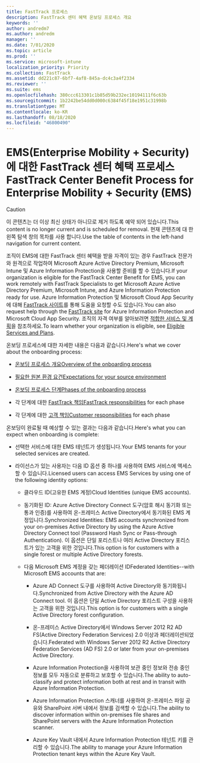 ```yaml
---
title: FastTrack 프로세스
description: FastTrack 센터 혜택 온보딩 프로세스 개요
keywords: ''
author: andredm7
ms.author: andredm
manager: ''
ms.date: 7/01/2020
ms.topic: article
ms.prod: ''
ms.service: microsoft-intune
localization_priority: Priority
ms.collection: FastTrack
ms.assetid: dd221c87-6bf7-4af8-845a-dc4c3a4f2334
ms.reviewer: ''
ms.suite: ems
ms.openlocfilehash: 380ccc613301c1b85d59b232ec10194111f6c63b
ms.sourcegitcommit: 1b2242be54dd0d000c6384f45f18e1951c31998b
ms.translationtype: MT
ms.contentlocale: ko-KR
ms.lasthandoff: 08/18/2020
ms.locfileid: "46800490"
---
```

# <a name="fasttrack-center-benefit-process-for-enterprise-mobility--security-ems"></a><span data-ttu-id="a833f-103">EMS(Enterprise Mobility + Security)에 대한 FastTrack 센터 혜택 프로세스</span><span class="sxs-lookup"><span data-stu-id="a833f-103">FastTrack Center Benefit Process for Enterprise Mobility + Security (EMS)</span></span>

> [!CAUTION]
> <span data-ttu-id="a833f-104">이 콘텐츠는 더 이상 최신 상태가 아니므로 제거 하도록 예약 되어 있습니다.</span><span class="sxs-lookup"><span data-stu-id="a833f-104">This content is no longer current and is scheduled for removal.</span></span> <span data-ttu-id="a833f-105">현재 콘텐츠에 대 한 왼쪽 탐색 창의 목차를 사용 합니다.</span><span class="sxs-lookup"><span data-stu-id="a833f-105">Use the table of contents in the left-hand navigation for current content.</span></span>

<span data-ttu-id="a833f-106">조직이 EMS에 대한 FastTrack 센터 혜택을 받을 자격이 있는 경우 FastTrack 전문가와 원격으로 작업하여 Microsoft Azure Active Directory Premium, Microsoft Intune 및 Azure Information Protection을 사용할 준비를 할 수 있습니다.</span><span class="sxs-lookup"><span data-stu-id="a833f-106">If your organization is eligible for the FastTrack Center Benefit for EMS, you can work remotely with FastTrack Specialists to get Microsoft Azure Active Directory Premium, Microsoft Intune, and Azure Information Protection ready for use.</span></span> <span data-ttu-id="a833f-107">Azure Information Protection 및 Microsoft Cloud App Security에 대해 [FastTrack 사이트](https://www.microsoft.com/fasttrack/microsoft-365/ems)를 통해 도움을 요청할 수도 있습니다.</span><span class="sxs-lookup"><span data-stu-id="a833f-107">You can also request help through the [FastTrack site](https://www.microsoft.com/fasttrack/microsoft-365/ems) for Azure Information Protection and Microsoft Cloud App Security.</span></span> <span data-ttu-id="a833f-108">조직의 자격 여부를 알아보려면 [적합한 서비스 및 계획](M365-eligible-services-and-plans.md)을 참조하세요.</span><span class="sxs-lookup"><span data-stu-id="a833f-108">To learn whether your organization is eligible, see [Eligible Services and Plans](M365-eligible-services-and-plans.md).</span></span>


<span data-ttu-id="a833f-109">온보딩 프로세스에 대한 자세한 내용은 다음과 같습니다.</span><span class="sxs-lookup"><span data-stu-id="a833f-109">Here's what we cover about the onboarding process:</span></span>

-   [<span data-ttu-id="a833f-110">온보딩 프로세스 개요</span><span class="sxs-lookup"><span data-stu-id="a833f-110">Overview of the onboarding process</span></span>](EMS-fasttrack-benefit-overview.md)

-   [<span data-ttu-id="a833f-111">필요한 원본 환경 요건</span><span class="sxs-lookup"><span data-stu-id="a833f-111">Expectations for your source environment</span></span>](EMS-source-environment-expectations.md)

-   [<span data-ttu-id="a833f-112">온보딩 프로세스 단계</span><span class="sxs-lookup"><span data-stu-id="a833f-112">Phases of the onboarding process</span></span>](EMS-onboarding-phases.md)

-   <span data-ttu-id="a833f-113">각 단계에 대한 [FastTrack 책임](EMS-fasttrack-responsibilities.md)</span><span class="sxs-lookup"><span data-stu-id="a833f-113">[FastTrack responsibilities](EMS-fasttrack-responsibilities.md) for each phase</span></span>

-   <span data-ttu-id="a833f-114">각 단계에 대한 [고객 책임](EMS-your-responsibilities.md)</span><span class="sxs-lookup"><span data-stu-id="a833f-114">[Customer responsibilities](EMS-your-responsibilities.md) for each phase</span></span>

<span data-ttu-id="a833f-115">온보딩이 완료될 때 예상할 수 있는 결과는 다음과 같습니다.</span><span class="sxs-lookup"><span data-stu-id="a833f-115">Here's what you can expect when onboarding is complete:</span></span>

-   <span data-ttu-id="a833f-116">선택한 서비스에 대한 EMS 테넌트가 생성됩니다.</span><span class="sxs-lookup"><span data-stu-id="a833f-116">Your EMS tenants for your selected services are created.</span></span>

-   <span data-ttu-id="a833f-117">라이선스가 있는 사용자는 다음 ID 옵션 중 하나를 사용하여 EMS 서비스에 액세스할 수 있습니다.</span><span class="sxs-lookup"><span data-stu-id="a833f-117">Licensed users can access EMS Services by using one of the following identity options:</span></span>

    -   <span data-ttu-id="a833f-118">클라우드 ID(고유한 EMS 계정)</span><span class="sxs-lookup"><span data-stu-id="a833f-118">Cloud Identities (unique EMS accounts).</span></span>

    -   <span data-ttu-id="a833f-119">동기화된 ID: Azure Active Directory Connect 도구(암호 해시 동기화 또는 통과 인증)를 사용하여 온-프레미스 Active Directory에서 동기화된 EMS 계정입니다.</span><span class="sxs-lookup"><span data-stu-id="a833f-119">Synchronized Identities: EMS accounts synchronized from your on-premises Active Directory by using the Azure Active Directory Connect tool (Password Hash Sync or Pass-through Authentication).</span></span> <span data-ttu-id="a833f-120">이 옵션은 단일 포리스트나 여러 Active Directory 포리스트가 있는 고객을 위한 것입니다.</span><span class="sxs-lookup"><span data-stu-id="a833f-120">This option is for customers with a single forest or multiple Active Directory forests.</span></span>

    -   <span data-ttu-id="a833f-121">다음 Microsoft EMS 계정을 갖는 페더레이션 ID</span><span class="sxs-lookup"><span data-stu-id="a833f-121">Federated Identities--with Microsoft EMS accounts that are:</span></span>

        -   <span data-ttu-id="a833f-122">Azure AD Connect 도구를 사용하여 Active Directory와 동기화됩니다.</span><span class="sxs-lookup"><span data-stu-id="a833f-122">Synchronized from Active Directory with the Azure AD Connect tool.</span></span> <span data-ttu-id="a833f-123">이 옵션은 단일 Active Directory 포리스트 구성을 사용하는 고객을 위한 것입니다.</span><span class="sxs-lookup"><span data-stu-id="a833f-123">This option is for customers with a single Active Directory forest configuration.</span></span>

        -   <span data-ttu-id="a833f-124">온-프레미스 Active Directory에서 Windows Server 2012 R2 AD FS(Active Directory Federation Services) 2.0 이상과 페더레이션되었습니다.</span><span class="sxs-lookup"><span data-stu-id="a833f-124">Federated with Windows Server 2012 R2 Active Directory Federation Services (AD FS) 2.0 or later from your on-premises Active Directory.</span></span>

        -   <span data-ttu-id="a833f-125">Azure Information Protection을 사용하여 보관 중인 정보와 전송 중인 정보를 모두 자동으로 분류하고 보호할 수 있습니다.</span><span class="sxs-lookup"><span data-stu-id="a833f-125">The ability to auto-classify and protect information both at rest and in transit with Azure Information Protection.</span></span> 

        -   <span data-ttu-id="a833f-126">Azure Information Protection 스캐너를 사용하여 온-프레미스 파일 공유와 SharePoint 서버 내에서 정보를 검색할 수 있습니다.</span><span class="sxs-lookup"><span data-stu-id="a833f-126">The ability to discover information within on-premises file shares and SharePoint servers with the Azure Information Protection scanner.</span></span> 

        -   <span data-ttu-id="a833f-127">Azure Key Vault 내에서 Azure Information Protection 테넌트 키를 관리할 수 있습니다.</span><span class="sxs-lookup"><span data-stu-id="a833f-127">The ability to manage your Azure Information Protection tenant keys within the Azure Key Vault.</span></span> 

